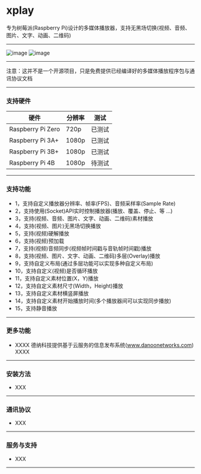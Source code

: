 # xplay

专为树莓派(Raspberry Pi)设计的多媒体播放器，支持无黑场切换(视频、音频、图片、文字、动画、二维码)

---

![image](https://github.com/nulijiabei/xplay/blob/master/images/%E6%A8%AA%E7%AB%96%E5%B1%8F.jpg)
![image](https://github.com/nulijiabei/xplay/blob/master/images/%E5%A4%9A%E5%88%86%E5%B1%8F.gif)

---

注意：这并不是一个开源项目，只是免费提供已经编译好的多媒体播放程序包与通讯协议文档

---
### 支持硬件

| 硬件 | 分辨率 | 测试 |
| --- | --- | --- |
| Raspberry Pi Zero | 720p | 已测试 |
| Raspberry Pi 3A+  | 1080p |已测试 |
| Raspberry Pi 3B+  | 1080p | 已测试 |
| Raspberry Pi 4B   | 1080p | 待测试 |

---
### 支持功能

* 1，支持自定义播放器分辨率、帧率(FPS)、音频采样率(Sample Rate)
* 2，支持使用(Socket)API实时控制播放器(播放、覆盖、停止、等 ...)
* 3，支持(视频、音频、图片、文字、动画、二维码)素材播放
* 4，支持(视频、图片)无黑场切换播放
* 5，支持(视频)硬解播放
* 6，支持(视频)预加载
* 7，支持(视频)音频同步(视频帧时间戳与音轨帧时间戳)播放
* 8，支持(视频、图片、文字、动画、二维码)多层(Overlay)播放
* 9，支持自定义布局(通过多层功能可以实现多种自定义布局)
* 10，支持自定义(视频)是否循环播放
* 11，支持自定义素材位置(X，Y)播放
* 12，支持自定义素材尺寸(Width，Height)播放
* 13，支持自定义素材横竖屏播放
* 14，支持自定义素材开始播放时间(多个播放器间可以实现同步播放)
* 15，支持静音播放

---
### 更多功能

 * XXXX 德纳科技提供基于云服务的信息发布系统(www.danoonetworks.com) XXXX

---
### 安装方法

 * XXX 

---
### 通讯协议

 * XXX

---
### 服务与支持

 * XXX
 
 ---

